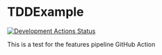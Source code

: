 # TDDExample

[![Development Actions Status](https://github.com/{steve123s}/{TDDExample}/workflows/{features_pipeline}/badge.svg)](https://github.com/{userName}/{repoName}/actions)

This is a test for the features pipeline GitHub Action 
